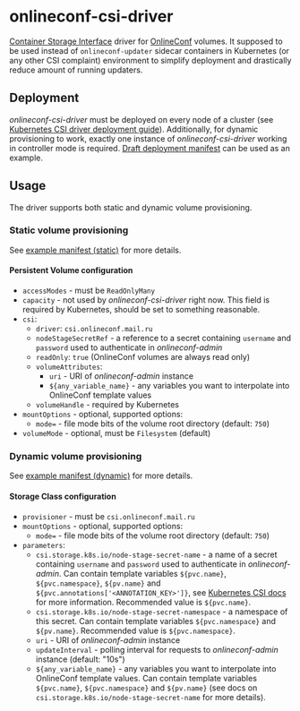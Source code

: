 # onlineconf-csi-driver

[Container Storage Interface](https://github.com/container-storage-interface/spec/blob/master/spec.md) driver for [OnlineConf](https://github.com/onlineconf/onlineconf) volumes.
It supposed to be used instead of `onlineconf-updater` sidecar containers in Kubernetes (or any other CSI complaint) environment to simplify deployment and drastically reduce amount of running updaters.

## Deployment

*onlineconf-csi-driver* must be deployed on every node of a cluster (see [Kubernetes CSI driver deployment guide](https://kubernetes-csi.github.io/docs/deploying.html)).
Additionally, for dynamic provisioning to work, exactly one instance of *onlineconf-csi-driver* working in controller mode is required.
[Draft deployment manifest](./deploy.yaml) can be used as an example.

## Usage

The driver supports both static and dynamic volume provisioning.

### Static volume provisioning

See [example manifest (static)](./example.yaml) for more details.

#### Persistent Volume configuration

* `accessModes` - must be `ReadOnlyMany`
* `capacity` - not used by *onlineconf-csi-driver* right now. This field is required by Kubernetes, should be set to something reasonable.
* `csi`:
  * `driver`: `csi.onlineconf.mail.ru`
  * `nodeStageSecretRef` - a reference to a secret containing `username` and `password` used to authenticate in *onlineconf-admin*
  * `readOnly`: `true` (OnlineConf volumes are always read only)
  * `volumeAttributes`:
    * `uri` - URI of *onlineconf-admin* instance
    * `${any_variable_name}` - any variables you want to interpolate into OnlineConf template values
  * `volumeHandle` - required by Kubernetes
* `mountOptions` - optional, supported options:
  * `mode=` - file mode bits of the volume root directory (default: `750`)
* `volumeMode` - optional, must be `Filesystem` (default)

### Dynamic volume provisioning

See [example manifest (dynamic)](./example-dynamic.yaml) for more details.

#### Storage Class configuration

* `provisioner` - must be `csi.onlineconf.mail.ru`
* `mountOptions` - optional, supported options:
  * `mode=` - file mode bits of the volume root directory (default: `750`)
* `parameters`:
  * `csi.storage.k8s.io/node-stage-secret-name` - a name of a secret containing `username` and `password` used to authenticate in *onlineconf-admin*. Can contain template variables `${pvc.name}`, `${pvc.namespace}`, `${pv.name}` and `${pvc.annotations['<ANNOTATION_KEY>']}`, see [Kubernetes CSI docs](https://kubernetes-csi.github.io/docs/secrets-and-credentials-storage-class.html#node-stage-secret) for more information. Recommended value is `${pvc.name}`.
  * `csi.storage.k8s.io/node-stage-secret-namespace` - a namespace of this secret. Can contain template variables `${pvc.namespace}` and `${pv.name}`. Recommended value is `${pvc.namespace}`.
  * `uri` - URI of *onlineconf-admin* instance
  * `updateInterval` - polling interval for requests to *onlineconf-admin* instance (default: "10s")
  * `${any_variable_name}` - any variables you want to interpolate into OnlineConf template values. Can contain template variables `${pvc.name}`, `${pvc.namespace}` and `${pv.name}` (see docs on `csi.storage.k8s.io/node-stage-secret-name` for more details).
